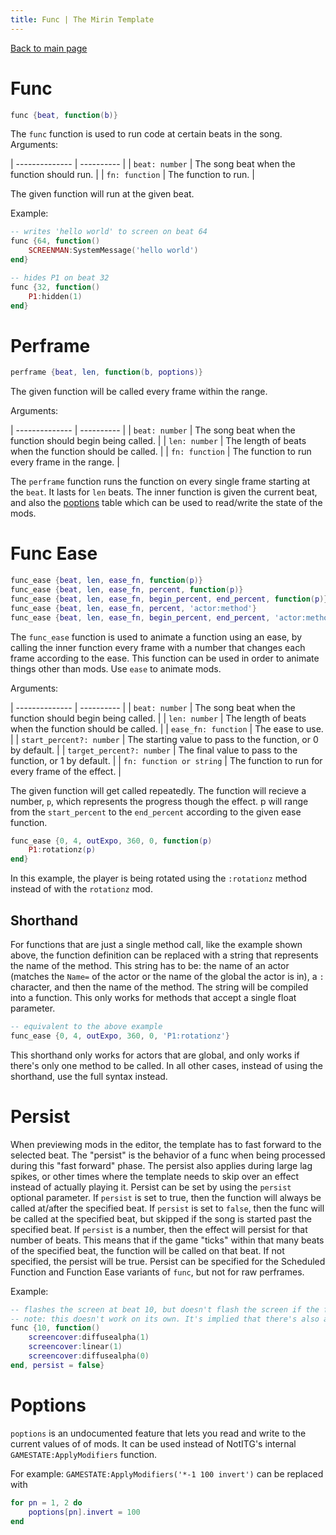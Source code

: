 ```yaml
---
title: Func | The Mirin Template
---
```

[Back to main page](..)
# Func
```lua
func {beat, function(b)}
```
The `func` function is used to run code at certain beats in the song.
Arguments:

| -------------- | ----------                                  |
| `beat: number` | The song beat when the function should run. |
| `fn: function` | The function to run.                        |

The given function will run at the given beat.

Example:
```lua
-- writes 'hello world' to screen on beat 64
func {64, function()
	SCREENMAN:SystemMessage('hello world')
end}

-- hides P1 on beat 32
func {32, function()
	P1:hidden(1)
end}
```

# Perframe
```lua
perframe {beat, len, function(b, poptions)}
```
The given function will be called every frame within the range.

Arguments:

| -------------- | ----------                                                 |
| `beat: number` | The song beat when the function should begin being called. |
| `len: number`  | The length of beats when the function should be called.    |
| `fn: function` | The function to run every frame in the range.              |

The `perframe` function runs the function on every single frame starting at the `beat`. It lasts for `len` beats. The inner function is given the current beat, and also the [poptions](#poptions) table which can be used to read/write the state of the mods.

# Func Ease
```lua
func_ease {beat, len, ease_fn, function(p)}
func_ease {beat, len, ease_fn, percent, function(p)}
func_ease {beat, len, ease_fn, begin_percent, end_percent, function(p)}
func_ease {beat, len, ease_fn, percent, 'actor:method'}
func_ease {beat, len, ease_fn, begin_percent, end_percent, 'actor:method'}
```
The `func_ease` function is used to animate a function using an ease, by calling the inner function every frame with a number that changes each frame according to the ease. This function can be used in order to animate things other than mods. Use `ease` to animate mods.

Arguments:

| --------------            | ----------                                                   |
| `beat: number`            | The song beat when the function should begin being called.   |
| `len: number`             | The length of beats when the function should be called.      |
| `ease_fn: function`       | The ease to use.                                             |
| `start_percent?: number`  | The starting value to pass to the function, or 0 by default. |
| `target_percent?: number` | The final value to pass to the function, or 1 by default.    |
| `fn: function or string`  | The function to run for every frame of the effect.           |

The given function will get called repeatedly. The function will recieve a number, `p`, which represents the progress though the effect. p will range from the `start_percent` to the `end_percent` according to the given ease function.

```lua
func_ease {0, 4, outExpo, 360, 0, function(p)
	P1:rotationz(p)
end}
```

In this example, the player is being rotated using the `:rotationz` method instead of with the `rotationz` mod.

## Shorthand
For functions that are just a single method call, like the example shown above, the function definition can be replaced with a string that represents the name of the method. This string has to be: the name of an actor (matches the `Name=` of the actor or the name of the global the actor is in), a `:` character, and then the name of the method. The string will be compiled into a function. This only works for methods that accept a single float parameter.

```lua
-- equivalent to the above example
func_ease {0, 4, outExpo, 360, 0, 'P1:rotationz'}
```

This shorthand only works for actors that are global, and only works if there's only one method to be called. In all other cases, instead of using the shorthand, use the full syntax instead.

# Persist
When previewing mods in the editor, the template has to fast forward to the selected beat. The "persist" is the behavior of a func when being processed during this "fast forward" phase. The persist also applies during large lag spikes, or other times where the template needs to skip over an effect instead of actually playing it. Persist can be set by using the `persist` optional parameter. If `persist` is set to true, then the function will always be called at/after the specified beat. If `persist` is set to `false`, then the func will be called at the specified beat, but skipped if the song is started past the specified beat. If `persist` is a number, then the effect will persist for that number of beats. This means that if the game "ticks" within that many beats of the specified beat, the function will be called on that beat. If not specified, the persist will be true. Persist can be specified for the Scheduled Function and Function Ease variants of `func`, but not for raw perframes.
 
Example:
```lua
-- flashes the screen at beat 10, but doesn't flash the screen if the file is previewed past beat 10.
-- note: this doesn't work on its own. It's implied that there's also a 'screencover' actor.
func {10, function()
	screencover:diffusealpha(1)
	screencover:linear(1)
	screencover:diffusealpha(0)
end, persist = false}
```


# Poptions
`poptions` is an undocumented feature that lets you read and write to the current values of of mods. It can be used instead of NotITG's internal `GAMESTATE:ApplyModifiers` function.

For example: `GAMESTATE:ApplyModifiers('*-1 100 invert')` can be replaced with
```lua
for pn = 1, 2 do
	poptions[pn].invert = 100
end
```
